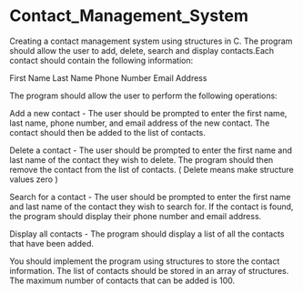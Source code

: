 # Contact_Management_System
Creating a contact management system using structures in C. The program should allow the user to add, delete, search and display contacts.Each contact should contain the following information:

First Name
Last Name
Phone Number
Email Address

The program should allow the user to perform the following operations:

Add a new contact - The user should be prompted to enter the first name, last name, phone number, and email address of the new contact. The contact should then be added to the list of contacts.

Delete a contact - The user should be prompted to enter the first name and last name of the contact they wish to delete. The program should then remove the contact from the list of contacts. ( Delete means make structure values zero )

Search for a contact - The user should be prompted to enter the first name and last name of the contact they wish to search for. If the contact is found, the program should display their phone number and email address.

Display all contacts - The program should display a list of all the contacts that have been added.

You should implement the program using structures to store the contact information. The list of contacts should be stored in an array of structures. The maximum number of contacts that can be added is 100.
